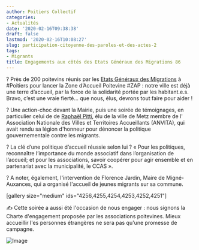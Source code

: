 ```yaml
---
author: Poitiers Collectif
categories:
- Actualités
date: '2020-02-16T09:38:38'
draft: false
lastmod: '2020-02-16T10:08:27'
slug: participation-citoyenne-des-paroles-et-des-actes-2
tags:
- Migrants
title: Engagements aux côtés des Etats Généraux des Migrations 86
---
```


? Près de 200 poitevins réunis par les [Etats Généraux des Migrations](https://eg-migrations.org/) à #Poitiers pour lancer la Zone d’Accueil Poitevine #ZAP : notre ville est déjà une terre d’accueil, par la force de la solidarité portée par les habitant.e.s. Bravo, c’est une vraie fierté... que nous, élus, devrons tout faire pour aider !

? Une action-choc devant la Mairie, puis une soirée de témoignages, en particulier celui de de [Raphaël Pitti](https://www.lanouvellerepublique.fr/poitiers/accueil-des-migrants-a-poitiers-il-faut-interpeller-les-elus), élu de la ville de Metz membre de l' Association Nationale des Villes et Territoires Accueillants (ANVITA), qui avait rendu sa légion d'honneur pour dénoncer la politique gouvernementale contre les migrants. 

? La clé d’une politique d’accueil réussie selon lui ? « Pour les politiques, reconnaître l’importance du monde associatif dans l’organisation de l’accueil; et pour les associations, savoir coopérer pour agir ensemble et en partenariat avec la municipalité, le CCAS ».

? A noter, également, l'intervention de Florence Jardin, Maire de Migné-Auxances, qui a organisé l'accueil de jeunes migrants sur sa commune.

[gallery size="medium" ids="4256,4255,4254,4253,4252,4251"] 

✍️ Cette soirée a aussi été l'occasion de nous engager : nous signons la Charte d'engagement proposée par les associations poitevines. Mieux accueillir l'es personnes étrangères ne sera pas qu'une promesse de campagne.

![Image](/images/2025/participation-citoyenne-des-paroles-et-des-actes-2/Engagement-EGM-page-001.jpg)
